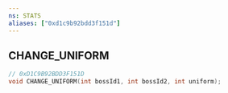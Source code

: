 ```yaml
---
ns: STATS
aliases: ["0xd1c9b92bdd3f151d"]
---
```

## CHANGE_UNIFORM

```c
// 0xD1C9B92BDD3F151D
void CHANGE_UNIFORM(int bossId1, int bossId2, int uniform);
```
